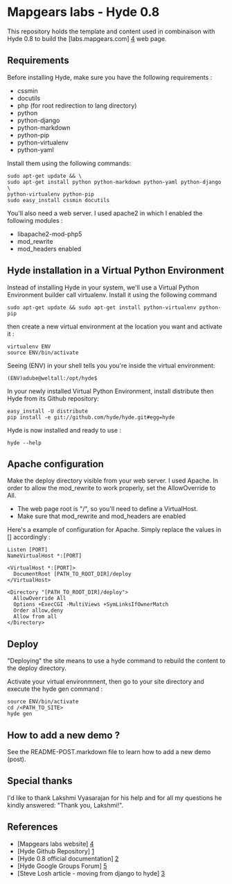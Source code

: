 Mapgears labs - Hyde 0.8
==========================

This repository holds the template and content used in combinaison with Hyde 0.8
to build the [labs.mapgears.com] [4] web page.


Requirements
-------------
Before installing Hyde, make sure you have the following requirements :

* cssmin
* docutils
* php (for root redirection to lang directory)
* python
* python-django
* python-markdown
* python-pip
* python-virtualenv
* python-yaml

Install them using the following commands:

    sudo apt-get update && \
    sudo apt-get install python python-markdown python-yaml python-django \
    python-virtualenv python-pip
    sudo easy_install cssmin docutils

You'll also need a web server.  I used apache2 in which I enabled the following
modules :

* libapache2-mod-php5
* mod_rewrite
* mod_headers enabled


Hyde installation in a Virtual Python Environment
--------------------------------------------------
Instead of installing Hyde in your system, we'll use a Virtual Python
Environment builder call virtualenv.  Install it using the following command

    sudo apt-get update && sudo apt-get install python-virtualenv python-pip

then create a new virtual environment at the location you want and activate it :

    virtualenv ENV
    source ENV/bin/activate

Seeing (ENV) in your shell tells you you're inside the virtual environment:

    (ENV)adube@weltall:/opt/hyde$

In your newly installed Virtual Python Environment, install distribute then
Hyde from its Github repository: 

    easy_install -U distribute
    pip install -e git://github.com/hyde/hyde.git#egg=hyde

Hyde is now installed and ready to use :

    hyde --help


Apache configuration
---------------------
Make the deploy directory visible from your web server. I used Apache. In order
to allow the mod_rewrite to work properly, set the AllowOverride to All.

* The web page root is "/", so you'll need to define a VirtualHost.
* Make sure that mod_rewrite and mod_headers are enabled

Here's a example of configuration for Apache. Simply replace the values in []
accordingly :

    Listen [PORT]
    NameVirtualHost *:[PORT]

    <VirtualHost *:[PORT]>
      DocumentRoot [PATH_TO_ROOT_DIR]/deploy
    </VirtualHost>

    <Directory "[PATH_TO_ROOT_DIR]/deploy">
      AllowOverride All
      Options +ExecCGI -MultiViews +SymLinksIfOwnerMatch
      Order allow,deny
      Allow from all
    </Directory>

Deploy
-------
"Deploying" the site means to use a hyde command to rebuild the content to the
deploy directory.  

Activate your virtual environmnent, then go to your site directory and execute
the hyde gen command :

    source ENV/bin/activate
    cd /<PATH_TO_SITE>
    hyde gen


How to add a new demo ?
------------------------
See the README-POST.markdown file to learn how to add a new demo (post).


Special thanks
---------------
I'd like to thank Lakshmi Vyasarajan for his help and for all my questions 
he kindly answered: "Thank you, Lakshmi!".


References
-----------
* [Mapgears labs website] [4]
* [Hyde Github Repository] [1]
* [Hyde 0.8 official documentation] [2]
* [Hyde Google Groups Forum] [5]
* [Steve Losh article - moving from django to hyde] [3]

[1]: https://github.com/hyde/hyde/                                 "Hyde Github repository"
[2]: http://hyde.github.com/index.html                             "Hyde 0.8 official documentation"
[3]: http://stevelosh.com/blog/2010/01/moving-from-django-to-hyde/ "Steve Losh article about Hyde"
[4]: http://labs.mapgears.com                                      "Official website using this source"
[5]: https://groups.google.com/forum/#!forum/hyde-dev              "Hyde-dev Google Groups"